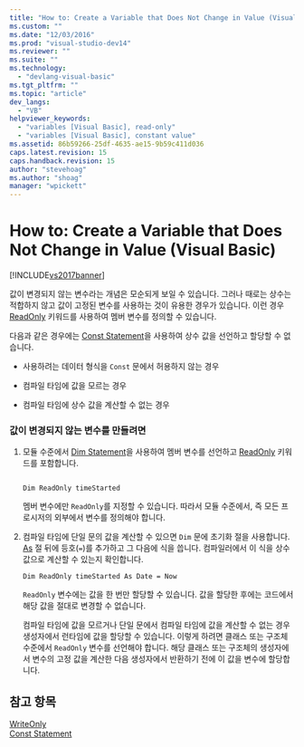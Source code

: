 ```yaml
---
title: "How to: Create a Variable that Does Not Change in Value (Visual Basic) | Microsoft Docs"
ms.custom: ""
ms.date: "12/03/2016"
ms.prod: "visual-studio-dev14"
ms.reviewer: ""
ms.suite: ""
ms.technology: 
  - "devlang-visual-basic"
ms.tgt_pltfrm: ""
ms.topic: "article"
dev_langs: 
  - "VB"
helpviewer_keywords: 
  - "variables [Visual Basic], read-only"
  - "variables [Visual Basic], constant value"
ms.assetid: 86b59266-25df-4635-ae15-9b59c411d036
caps.latest.revision: 15
caps.handback.revision: 15
author: "stevehoag"
ms.author: "shoag"
manager: "wpickett"
---
```

# How to: Create a Variable that Does Not Change in Value (Visual Basic)
[!INCLUDE[vs2017banner](../../../../csharp/includes/vs2017banner.md)]

값이 변경되지 않는 변수라는 개념은 모순되게 보일 수 있습니다.  그러나 때로는 상수는 적합하지 않고 값이 고정된 변수를 사용하는 것이 유용한 경우가 있습니다.  이런 경우 [ReadOnly](../../../../visual-basic/language-reference/modifiers/readonly.md) 키워드를 사용하여 멤버 변수를 정의할 수 있습니다.  
  
 다음과 같은 경우에는 [Const Statement](../../../../visual-basic/language-reference/statements/const-statement.md)을 사용하여 상수 값을 선언하고 할당할 수 없습니다.  
  
-   사용하려는 데이터 형식을 `Const` 문에서 허용하지 않는 경우  
  
-   컴파일 타임에 값을 모르는 경우  
  
-   컴파일 타임에 상수 값을 계산할 수 없는 경우  
  
### 값이 변경되지 않는 변수를 만들려면  
  
1.  모듈 수준에서 [Dim Statement](../../../../visual-basic/language-reference/statements/dim-statement.md)을 사용하여 멤버 변수를 선언하고 [ReadOnly](../../../../visual-basic/language-reference/modifiers/readonly.md) 키워드를 포함합니다.  
  
    ```  
  
    Dim ReadOnly timeStarted  
    ```  
  
     멤버 변수에만 `ReadOnly`를 지정할 수 있습니다.  따라서 모듈 수준에서, 즉 모든 프로시저의 외부에서 변수를 정의해야 합니다.  
  
2.  컴파일 타임에 단일 문의 값을 계산할 수 있으면 `Dim` 문에 초기화 절을 사용합니다.  [As](../../../../visual-basic/language-reference/statements/as-clause.md) 절 뒤에 등호\(`=`\)를 추가하고 그 다음에 식을 씁니다.  컴파일러에서 이 식을 상수 값으로 계산할 수 있는지 확인합니다.  
  
    ```  
    Dim ReadOnly timeStarted As Date = Now  
    ```  
  
     `ReadOnly` 변수에는 값을 한 번만 할당할 수 있습니다.  값을 할당한 후에는 코드에서 해당 값을 절대로 변경할 수 없습니다.  
  
     컴파일 타임에 값을 모르거나 단일 문에서 컴파일 타임에 값을 계산할 수 없는 경우 생성자에서 런타임에 값을 할당할 수 있습니다.  이렇게 하려면 클래스 또는 구조체 수준에서 `ReadOnly` 변수를 선언해야 합니다.  해당 클래스 또는 구조체의 생성자에서 변수의 고정 값을 계산한 다음 생성자에서 반환하기 전에 이 값을 변수에 할당합니다.  
  
## 참고 항목  
 [WriteOnly](../../../../visual-basic/language-reference/modifiers/writeonly.md)   
 [Const Statement](../../../../visual-basic/language-reference/statements/const-statement.md)